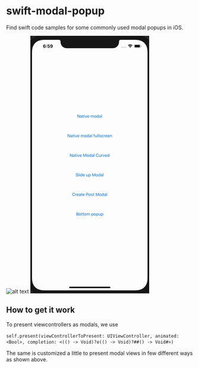 # swift-modal-popup
Find swift code samples for some commonly used modal popups in iOS.

![alt text](https://github.com/WekanCompany/swift-modal-popup/blob/master/WekanModalPopup/ModalPopupPreview1.gif)
![alt text](https://github.com/WekanCompany/swift-modal-popup/blob/master/WekanModalPopup/ModalPopupPreview2.gif)


## How to get it work ##

To present viewcontrollers as modals, we use 
```` 
self.present(viewControllerToPresent: UIViewController, animated: <Bool>, completion: <(() -> Void)?e(() -> Void)?##() -> Void#>)
````

The  same is customized a little to present modal views in few different ways as shown above. 
